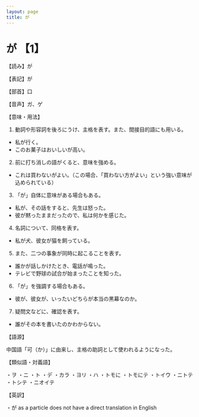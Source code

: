 ```yaml
---
layout: page
title: が
---
```

# が 【1】

【読み】が

【表記】が

【部首】口

【音声】ガ、ゲ

【意味・用法】

1. 動詞や形容詞を後ろにうけ、主格を表す。また、間接目的語にも用いる。

  * 私が行く。
  * このお菓子はおいしいが高い。

2. 前に打ち消しの語がくると、意味を強める。

  * これは買わないがよい。（この場合、「買わない方がよい」という強い意味が込められている）

3. 「が」自体に意味がある場合もある。

  * 私が、その話をすると、先生は怒った。
  * 彼が黙ったままだったので、私は何かを感じた。

4. 名詞について、同格を表す。

  * 私が犬、彼女が猫を飼っている。

5. また、二つの事象が同時に起こることを表す。

  * 誰かが話しかけたとき、電話が鳴った。
  * テレビで野球の試合が始まったことを知った。

6. 「が」を強調する場合もある。

  * 彼が、彼女が、いったいどちらが本当の黒幕なのか。

7. 疑問文などに、確認を表す。

  * 誰がその本を書いたのかわからない。

【語源】

中国語「可（か）」に由来し、主格の助詞として使われるようになった。

【類似語・対義語】

・ヲ
・ニ
・ト
・デ
・カラ
・ヨリ
・ハ
・トモに
・トモにテ
・トイウ
・ニトテ
・トシテ
・ニオイテ

【英訳】

・が as a particle does not have a direct translation in English